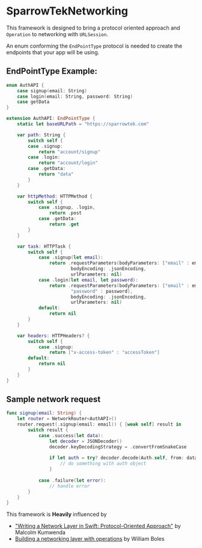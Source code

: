 # SparrowTekNetworking

This framework is designed to bring a protocol oriented approach and `Operation` to networking with `URLSession`.  

An enum conforming the `EndPointType` protocol is needed to create the endpoints that your app will be using.

## EndPointType Example:
```swift
enum AuthAPI {
    case signup(email: String)
    case login(email: String, password: String)
    case getData
}

extension AuthAPI: EndPointType {
    static let baseURLPath = "https://sparrowtek.com"

    var path: String {
        switch self {
        case .signup:
            return "account/signup"
        case .login:
            return "account/login"
        case .getData:
            return "data"
        }
    }

    var httpMethod: HTTPMethod {
        switch self {
            case .signup, .login,
                return .post
            case .getData:
                return .get
        }
    }

    var task: HTTPTask {
        switch self {
            case .signup(let email):
                return .requestParameters(bodyParameters: ["email" : email],
                        bodyEncoding: .jsonEncoding,
                        urlParameters: nil)
            case .login(let email, let password):
                return .requestParameters(bodyParameters: ["email" : email,
                        "password" : password],
                        bodyEncoding: .jsonEncoding,
                        urlParameters: nil)
            default:
                return nil
        }
    }

    var headers: HTTPHeaders? {
        switch self {
            case .signup:
                return ["x-access-token" : "accessToken"]
        default:
            return nil
        }
    }
}
```

## Sample network request
```swift
func signup(email: String) {
    let router = NetworkRouter<AuthAPI>()
    router.request(.signup(email: email)) { [weak self] result in
        switch result {
            case .success(let data):
                let decoder = JSONDecoder()
                decoder.keyDecodingStrategy = .convertFromSnakeCase
                
                if let auth = try? decoder.decode(Auth.self, from: data) {
                    // do something with auth object
                }
                
            case .failure(let error):
                // handle error
        }
    }
}
```

This framework is **Heavily** influenced by  
- ["Writing a Network Layer in Swift: Protocol-Oriented Approach"](https://medium.com/flawless-app-stories/writing-network-layer-in-swift-protocol-oriented-approach-4fa40ef1f908) by Malcolm Kumwenda  
- [Building a networking layer with operations](https://williamboles.me/building-a-networking-layer-with-operations/) by William Boles

